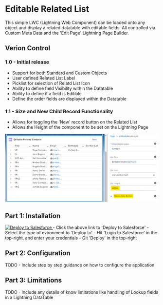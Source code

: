 # Editable Related List

This simple LWC (Lightning Web Component) can be loaded onto any object and display a related datatable with editable fields. All controlled via Custom Meta Data and the 'Edit Page' Lightning Page Builder. 

## Verion Control

### 1.0 - Initial release
 - Support for both Standard and Custom Objects
 - User defined Related List Label
 - Picklist for selection of Relatd List Icon
 - Ability to define field Visibility within the Datatable
 - Ability to define if a field is Editible
 - Define the order fields are displayed within the Datatable
 
### 1.1 - Size and New Child Record Functionality
 - Allows for toggling the 'New' record button on the Related List 
 - Allows the Height of the component to be set on the Lightning Page
<img src="https://github.com/HYPHENATE/EditableRelatedList/blob/master/images/Annotation%202020-04-17%20112933.png?raw=true" width="700px"/>

## Part 1: Installation

<a href="https://githubsfdeploy.herokuapp.com?owner=HYPHENATE&repo=EditableRelatedList">
  <img alt="Deploy to Salesforce"
       src="https://raw.githubusercontent.com/afawcett/githubsfdeploy/master/deploy.png">
</a>
 - Click the above link to 'Deploy to Salesforce'
 - Select the type of evironment to 'Deploy to'
 - Hit 'Login to Salesforce' in the top-right, and enter your credentials
 - Git 'Deploy' in the top-right

## Part 2: Configuration

TODO - Include step by step guidance on how to configure the application

## Part 3: Limitations

TODO - Include any details of know limitations like handling of Lookup fields in a Lightning DataTable
